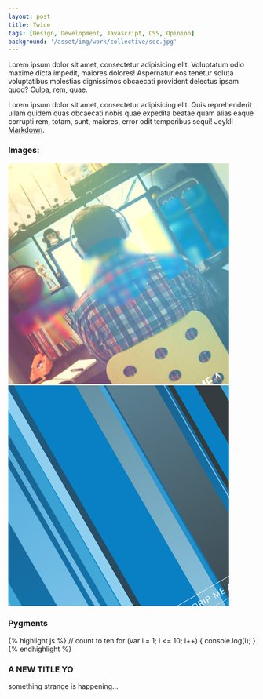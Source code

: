```yaml
---
layout: post
title: Twice
tags: [Design, Development, Javascript, CSS, Opinion]
background: '/asset/img/work/collective/sec.jpg'
---
```


Lorem ipsum dolor sit amet, consectetur adipisicing elit. Voluptatum odio maxime dicta impedit, maiores dolores! Aspernatur eos tenetur soluta voluptatibus molestias dignissimos obcaecati provident delectus ipsam quod? Culpa, rem, quae.

Lorem ipsum dolor sit amet, consectetur adipisicing elit. Quis reprehenderit ullam quidem quas obcaecati nobis quae expedita beatae quam alias eaque corrupti rem, totam, sunt, maiores, error odit temporibus sequi! Jeykll [Markdown](http://daringfireball.net/projects/markdown/syntax).


### Images:

<div class="post-media">
	<img class="w50" src="/asset/img/blur.jpg">
	<img class="w50" src="/asset/img/drips.jpg">
</div>


### Pygments

{% highlight js %}
// count to ten
for (var i = 1; i <= 10; i++) {
    console.log(i);
}
{% endhighlight %}

### A NEW TITLE YO

something strange is happening...


